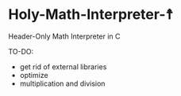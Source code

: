# Holy-Math-Interpreter-☨
Header-Only Math Interpreter in C

TO-DO:
- get rid of external libraries
- optimize
- multiplication and division
